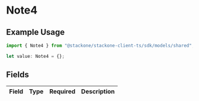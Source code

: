 # Note4

## Example Usage

```typescript
import { Note4 } from "@stackone/stackone-client-ts/sdk/models/shared";

let value: Note4 = {};
```

## Fields

| Field       | Type        | Required    | Description |
| ----------- | ----------- | ----------- | ----------- |